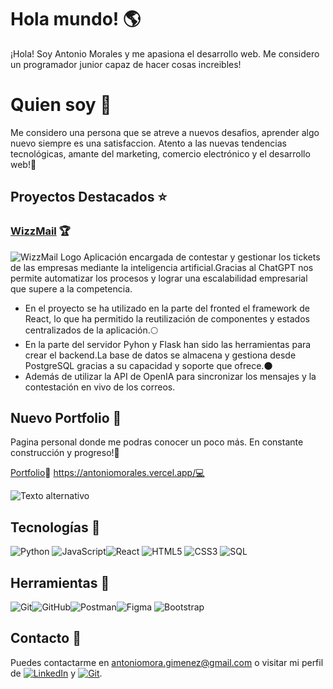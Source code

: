 
# Hola mundo! 🌎
¡Hola! Soy Antonio Morales y me apasiona el desarrollo web. Me considero un programador junior capaz de hacer cosas increibles! 

# Quien soy 🧐
Me considero una persona que se atreve a nuevos desafios, aprender algo nuevo siempre es una satisfaccion. Atento a las nuevas tendencias tecnológicas, amante del marketing, comercio electrónico y el desarrollo web!🌈

## Proyectos Destacados ⭐

### [WizzMail](https://github.com/Antoniomorales17/WizzMail) 🏆
![WizzMail Logo](https://i.imgur.com/RXfNFKa.png)
Aplicación encargada de contestar y gestionar los tickets de las empresas mediante la inteligencia artificial.Gracias al ChatGPT nos permite automatizar los procesos y lograr una escalabilidad empresarial que supere a la competencia.
- En el proyecto se ha utilizado en la parte del fronted el framework de React, lo que ha permitido la reutilización de componentes y estados centralizados de la aplicación.🌕
- En la parte del servidor Pyhon y Flask han sido las herramientas para crear el backend.La base de datos se almacena y gestiona desde PostgreSQL gracias a su capacidad y soporte que ofrece.🌑
- Además de utilizar la API de OpenIA para sincronizar los mensajes y la contestación en vivo de los correos.

## Nuevo Portfolio 🍬
Pagina personal donde me podras conocer un poco más. En constante construcción y progreso!🌳

[Portfolio](https://github.com/4GeeksAcademy/PortfolioPersonal)🤗
https://antoniomorales.vercel.app/💻


![Texto alternativo](https://i.imgur.com/xSf9PMo.png)



## Tecnologías 🌠

![Python](https://img.icons8.com/color/48/000000/python.png) ![JavaScript](https://img.icons8.com/color/48/000000/javascript.png)![React](https://img.icons8.com/color/48/000000/react-native.png) ![HTML5](https://img.icons8.com/color/48/000000/html-5.png) ![CSS3](https://img.icons8.com/color/48/000000/css3.png)  ![SQL](https://img.icons8.com/color/48/000000/sql.png)

## Herramientas 🔧
![Git](https://img.icons8.com/color/48/000000/git.png)![GitHub](https://img.icons8.com/fluent/48/000000/github.png)![Postman](https://img.icons8.com/dusk/48/000000/postman-api.png)![Figma](https://img.icons8.com/color/48/000000/figma.png) ![Bootstrap](https://img.icons8.com/color/48/000000/bootstrap.png) 

## Contacto 📩
Puedes contactarme en [antoniomora.gimenez@gmail.com](mailto:antoniomora.gimenez@gmail.com) o visitar mi perfil de [![LinkedIn](https://img.icons8.com/color/48/000000/linkedin.png)](https://www.linkedin.com/in/antonio-morales-gim%C3%A9nez-840034137/)
 y [![Git](https://img.icons8.com/color/48/000000/git.png)](https://github.com/AntonioMorales17).
 
